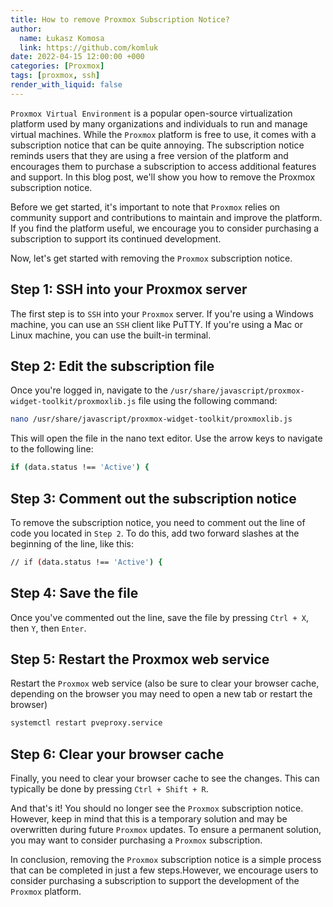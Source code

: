 ```yaml
---
title: How to remove Proxmox Subscription Notice?
author:
  name: Łukasz Komosa
  link: https://github.com/komluk
date: 2022-04-15 12:00:00 +000
categories: [Proxmox]
tags: [proxmox, ssh]
render_with_liquid: false
---
```


`Proxmox Virtual Environment` is a popular open-source virtualization platform used by many organizations and individuals to run and manage virtual machines. While the `Proxmox` platform is free to use, it comes with a subscription notice that can be quite annoying. The subscription notice reminds users that they are using a free version of the platform and encourages them to purchase a subscription to access additional features and support. In this blog post, we'll show you how to remove the Proxmox subscription notice.

Before we get started, it's important to note that `Proxmox` relies on community support and contributions to maintain and improve the platform. If you find the platform useful, we encourage you to consider purchasing a subscription to support its continued development.

Now, let's get started with removing the `Proxmox` subscription notice.

## Step 1: SSH into your Proxmox server

The first step is to `SSH` into your `Proxmox` server. If you're using a Windows machine, you can use an `SSH` client like PuTTY. If you're using a Mac or Linux machine, you can use the built-in terminal.

## Step 2: Edit the subscription file

Once you're logged in, navigate to the `/usr/share/javascript/proxmox-widget-toolkit/proxmoxlib.js` file using the following command:

```bash
nano /usr/share/javascript/proxmox-widget-toolkit/proxmoxlib.js
```

This will open the file in the nano text editor. Use the arrow keys to navigate to the following line:

```bash
if (data.status !== 'Active') {
```

## Step 3: Comment out the subscription notice

To remove the subscription notice, you need to comment out the line of code you located in `Step 2`. To do this, add two forward slashes at the beginning of the line, like this:

```bash
// if (data.status !== 'Active') {
```

## Step 4: Save the file

Once you've commented out the line, save the file by pressing `Ctrl + X`, then `Y`, then `Enter`.

## Step 5: Restart the Proxmox web service

Restart the `Proxmox` web service (also be sure to clear your browser cache, depending on the browser you may need to open a new tab or restart the browser)

```bash
systemctl restart pveproxy.service
```

## Step 6: Clear your browser cache

Finally, you need to clear your browser cache to see the changes. This can typically be done by pressing `Ctrl + Shift + R`.

And that's it! You should no longer see the `Proxmox` subscription notice. However, keep in mind that this is a temporary solution and may be overwritten during future `Proxmox` updates. To ensure a permanent solution, you may want to consider purchasing a `Proxmox` subscription.

In conclusion, removing the `Proxmox` subscription notice is a simple process that can be completed in just a few steps.However, we encourage users to consider purchasing a subscription to support the development of the `Proxmox` platform.
